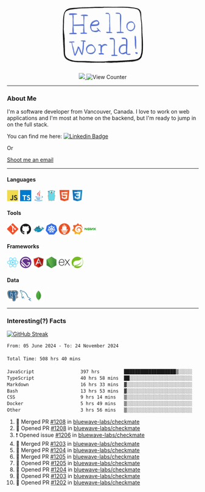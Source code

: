 <div align="center">
    <img src="./img/hello_world.webp" height="200px" width="">
    <div>
        <a href="https://www.linkedin.com/in/ajhollid">
            <img src="https://img.shields.io/badge/LinkedIn-blue"/>
        </a>
        <img src="https://komarev.com/ghpvc/?username=ajhollid&color=yellow" alt="View Counter">
    </div>
</div>

---

### About Me

I'm a software developer from Vancouver, Canada. I love to work on web applications and I'm most at home on the backend, but I'm ready to jump in on the full stack.

You can find me here: [![Linkedin Badge](https://img.shields.io/badge/-ajhollid-blue?style=flat&logo=Linkedin&logoColor=white)](https://www.linkedin.com/in/ajhollid)

Or

[Shoot me an email](mailto:ajhollid@gmail.com)

---

#### Languages

<div>
    <img src="./img/devicons/javascript-original.svg" width=30 height=30 alt="JavaScript">
    <img src="/img/devicons/typescript-original.svg" width=30 height=30 alt="TypeScript">
    <img src="./img/devicons/java-original.svg" width=30 height=30 alt="Java">
    <img src="./img/devicons/go-original.svg" width=30 height=30 alt="Golang">
    <img src="./img/devicons/html5-original.svg" width=30 height=30 alt="HTML 5">
    <img src="./img/devicons/css3-original.svg" width=30 height=30 alt="CSS 3">
</div>

#### Tools

<div>
    <img src="./img/devicons/git-original.svg" width=30 height=30 alt="Git">
    <img src="./img/devicons/github-original.svg" width=30 height=30 alt="Github">
    <img src="./img/devicons/docker-original.svg" width=30 
    height=30 alt="Docker">
    <img src="./img/devicons/kubernetes-original.svg" width=30 height=30 alt="K8">
    <img src="./img/devicons/prometheus-original.svg" width=30 height=30 alt="Prometheus">
    <img src="./img/devicons/grafana-original.svg" width=30 height=30 alt="Grafana">
    <img src="./img/devicons/nginx-original.svg" width=30 height=30 alt="Nginx">
</div>

#### Frameworks

<div>
    <img src="./img/devicons/react-original.svg" width=30 height=30 alt="React">
    <img src="./img/devicons/gatsby-original.svg" width=30 height=30 alt="Gatsby">
    <img src="./img/devicons/angularjs-original.svg" width=30 height=30 alt="AngularJS">
    <img src="./img/devicons/nodejs-original.svg" width=30 height=30 alt="NodeJS">
    <img src="./img/devicons/express-original.svg" width=30 height=30 alt="Express">
    <img src="./img/devicons/spring-original.svg" width=30 height=30 alt="Spring">
</div>

#### Data

<div>
    <img src="./img/devicons/postgresql-original.svg" width=30 height=30 alt="Postgresql">
    <img src="./img/devicons/mysql-original.svg" width=30 height=30 alt="Mysql">
    <img src="./img/devicons/mongodb-original.svg" width=30 height=30 alt="MongoDB">
</div>

---

### Interesting(?) Facts

[![GitHub Streak](http://github-readme-streak-stats.herokuapp.com?user=ajhollid)](https://git.io/streak-stats)

 <!--START_SECTION:waka-->

```txt
From: 05 June 2024 - To: 24 November 2024

Total Time: 508 hrs 40 mins

JavaScript                 397 hrs         ███████████████████▒░░░░░   77.44 %
TypeScript                 40 hrs 58 mins  ██░░░░░░░░░░░░░░░░░░░░░░░   07.99 %
Markdown                   16 hrs 33 mins  ▓░░░░░░░░░░░░░░░░░░░░░░░░   03.23 %
Bash                       13 hrs 53 mins  ▓░░░░░░░░░░░░░░░░░░░░░░░░   02.71 %
CSS                        9 hrs 14 mins   ▒░░░░░░░░░░░░░░░░░░░░░░░░   01.80 %
Docker                     5 hrs 49 mins   ▒░░░░░░░░░░░░░░░░░░░░░░░░   01.14 %
Other                      3 hrs 56 mins   ▒░░░░░░░░░░░░░░░░░░░░░░░░   00.77 %
```

<!--END_SECTION:waka-->


<!--START_SECTION:activity-->
1. 🎉 Merged PR [#1208](https://github.com/bluewave-labs/checkmate/pull/1208) in [bluewave-labs/checkmate](https://github.com/bluewave-labs/checkmate)
2. 💪 Opened PR [#1208](https://github.com/bluewave-labs/checkmate/pull/1208) in [bluewave-labs/checkmate](https://github.com/bluewave-labs/checkmate)
3. ❗ Opened issue [#1206](https://github.com/bluewave-labs/checkmate/issues/1206) in [bluewave-labs/checkmate](https://github.com/bluewave-labs/checkmate)
4. 🎉 Merged PR [#1203](https://github.com/bluewave-labs/checkmate/pull/1203) in [bluewave-labs/checkmate](https://github.com/bluewave-labs/checkmate)
5. 🎉 Merged PR [#1204](https://github.com/bluewave-labs/checkmate/pull/1204) in [bluewave-labs/checkmate](https://github.com/bluewave-labs/checkmate)
6. 🎉 Merged PR [#1205](https://github.com/bluewave-labs/checkmate/pull/1205) in [bluewave-labs/checkmate](https://github.com/bluewave-labs/checkmate)
7. 💪 Opened PR [#1205](https://github.com/bluewave-labs/checkmate/pull/1205) in [bluewave-labs/checkmate](https://github.com/bluewave-labs/checkmate)
8. 💪 Opened PR [#1204](https://github.com/bluewave-labs/checkmate/pull/1204) in [bluewave-labs/checkmate](https://github.com/bluewave-labs/checkmate)
9. 💪 Opened PR [#1203](https://github.com/bluewave-labs/checkmate/pull/1203) in [bluewave-labs/checkmate](https://github.com/bluewave-labs/checkmate)
10. 💪 Opened PR [#1202](https://github.com/bluewave-labs/checkmate/pull/1202) in [bluewave-labs/checkmate](https://github.com/bluewave-labs/checkmate)
<!--END_SECTION:activity-->
